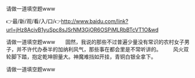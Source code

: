 请做一道填空题www

👉最/新/观/看/入/口/👉http://www.baidu.com/link?url=jHz8AcivB1yuSpc8sJSrNM3GjOR6OSPiMLRbBTcVT1O&wd

请做一道填空题www　　固然，我说的那些不过普遍少量没有常识的农村女子男子，并不许代办泰半的加纳利风气，那些事在都会里是不常听讲的。
　　风火双轮脚下踏，抱定乾坤胆量大。神魔难挡如开挂，青铜白银全拿下。


请做一道填空题www
